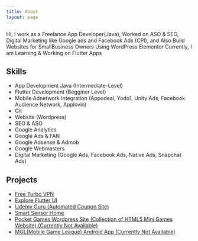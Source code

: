 ```yaml
---
title: About
layout: page
---
```

<!-- ![Profile Image]({% if site.external-image %}{{ site.picture }}{% else %}{{ site.url }}/{{ site.picture }}{% endif %})
 -->
<p>Hi, I work as a Freelance App Developer(Java), Worked on ASO & SEO, Digital Marketing like Google ads and Facebook Ads (CPI), and Also Build Websites for SmallBusiness Owners Using WordPress Elementor Currently, I am Learning & Working on Flutter Apps </p>

<h2>Skills</h2>

<ul class="skill-list">
	<li>App Development Java (Intermediate-Level)</li>
	<li>Flutter Development (Begginer Level)</li>
	<li>Mobile Adnetwork Integration (Appodeal, Yodo1, Unity Ads, Facebook Audience Network, Applovin)</li>
	<li>Git</li>
	<li>Website (Wordpress)</li>
	<li>SEO & ASO</li>
	<li>Google Analytics</li>
	<li>Google Ads & FAN</li>
	<li>Google Adsense & Admob</li>
	<li>Google Webmasters</li>
	<li>Digital Marketing (Google Ads, Facebook Ads, Native Ads, Snapchat Ads)</li>
</ul>

<h2>Projects</h2>

<ul>
	<li><a href="https://play.google.com/store/apps/details?id=com.free.turbo.vpn">Free Turbo VPN</a></li>
	<li><a href="https://github.com/Sridhar-Sree/Flutter_Explore_App_UI">Explore Flutter UI</a></li>
	<li><a href="https://udemyguru.com/">Udemy Guru (Automated Coupon Site)</a></li>
	<li><a href="https://smartsensorhome.com/">Smart Sensor Home</a></li>
	<li><a href="https://github.com/">Pocket Games Wordpress Site (Collection of HTML5 Mini Games Website) (Currently Not Available)</a></li>
	<li><a href="https://github.com/">MGL(Mobile Game League) Android App (Currently Not Available)</a></li>
</ul>
